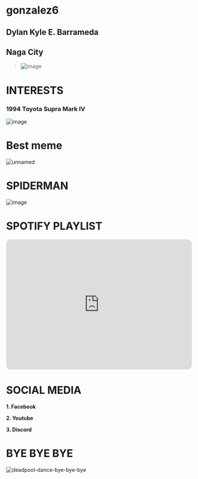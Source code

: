 # gonzalez6
## Dylan Kyle E. Barrameda
## Naga City
> ![image](https://github.com/user-attachments/assets/aa9b70bc-4e9f-41e0-ba79-7812fffaacad)

# INTERESTS
### 1994 Toyota Supra Mark IV 
![image](https://github.com/user-attachments/assets/006e17fb-82cc-4ba1-9377-d1a53edd1e98)
# Best meme
![unnamed](https://github.com/user-attachments/assets/701e35ab-e13f-4032-a903-4f4ae79acaaf)
# SPIDERMAN
![image](https://github.com/user-attachments/assets/f68b6aa2-846a-4caa-bc97-c6f05eec0d18)

# SPOTIFY PLAYLIST
<iframe style="border-radius:12px" src="https://open.spotify.com/embed/track/3Eb5sztvEMa0Mqnb8DUAlU?utm_source=generator" width="100%" height="352" frameBorder="0" allowfullscreen="" allow="autoplay; clipboard-write; encrypted-media; fullscreen; picture-in-picture" loading="lazy"></iframe>

# SOCIAL MEDIA
**1. Facebook**

**2. Youtube**

**3. Discord**



# BYE BYE BYE

![deadpool-dance-bye-bye-bye](https://github.com/user-attachments/assets/778ac468-c509-4821-af1a-640535a0767f)

